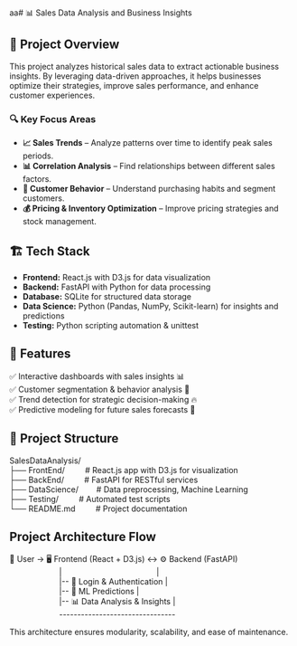 aa# 📊 Sales Data Analysis and Business Insights  

## 🚀 Project Overview  
This project analyzes historical sales data to extract actionable business insights. By leveraging data-driven approaches, it helps businesses optimize their strategies, improve sales performance, and enhance customer experiences.  

### 🔍 Key Focus Areas  
- **📈 Sales Trends** – Analyze patterns over time to identify peak sales periods.  
- **📊 Correlation Analysis** – Find relationships between different sales factors.  
- **🛒 Customer Behavior** – Understand purchasing habits and segment customers.  
- **💰 Pricing & Inventory Optimization** – Improve pricing strategies and stock management.  

## 🏗️ Tech Stack  
- **Frontend:** React.js with D3.js for data visualization  
- **Backend:** FastAPI with Python for data processing  
- **Database:** SQLite for structured data storage  
- **Data Science:** Python (Pandas, NumPy, Scikit-learn) for insights and predictions  
- **Testing:** Python scripting automation & unittest  

## 📌 Features  
✅ Interactive dashboards with sales insights 📊  
✅ Customer segmentation & behavior analysis 👥  
✅ Trend detection for strategic decision-making 🔥  
✅ Predictive modeling for future sales forecasts 🔮  

## 📂 Project Structure  
SalesDataAnalysis/ <br>
├── FrontEnd/   &emsp;&emsp;    # React.js app with D3.js for visualization <br>
├── BackEnd/    &emsp;&emsp;    # FastAPI for RESTful services <br>
├── DataScience/&emsp;&emsp;    # Data preprocessing, Machine Learning <br>
├── Testing/    &emsp;&emsp;    # Automated test scripts <br>
└── README.md   &emsp;&emsp;    # Project documentation <br>

## Project Architecture Flow

👤 User → 🖥️ Frontend (React + D3.js) ↔ ⚙️ Backend (FastAPI) <br>
&emsp;&emsp;&emsp;&emsp;&emsp;&emsp;               |&emsp;&emsp;&emsp;&emsp;&emsp;&emsp;&emsp;&emsp;&emsp;&emsp;&emsp;&emsp;| <br>
&emsp;&emsp;&emsp;&emsp;&emsp;&emsp;               |-- 🔑 Login & Authentication   | <br>
&emsp;&emsp;&emsp;&emsp;&emsp;&emsp;               |-- 🤖 ML Predictions           | <br>
&emsp;&emsp;&emsp;&emsp;&emsp;&emsp;               |-- 📊 Data Analysis & Insights | <br>
&emsp;&emsp;&emsp;&emsp;&emsp;&emsp;                --------------------------------


This architecture ensures modularity, scalability, and ease of maintenance.
